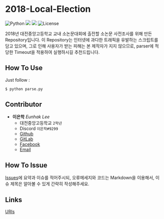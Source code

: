 # 2018-Local-Election
![Python](https://img.shields.io/badge/python-3.6.5-blue.svg)
![](https://img.shields.io/badge/requests-2.18.4-blue.svg)
![](https://img.shields.io/badge/beautifulsoup4-4.6.0-green.svg)
![License](https://img.shields.io/github/license/R3turn-Dev/2018-Local-Election.svg)

2018년 대전중앙고등학교 교내 소논문대회에 출전할 소논문 사전조사를 위해 만든 Repository입니다.
이 Repository는 인터넷에 과다한 트래픽을 유발하는 스크립트를 담고 있으며, 그로 인해 사용자가 받는 피해는
본 제작자가 지지 않으므로, parser에 적당한 Timeout을 적용하여 실행하시길 추천드립니다.

## How To Use
Just follow :
```bash
$ python parse.py
```

## Contributor
* **이은학** *Eunhak Lee*
    * 대전중앙고등학교 `2학년`
    * Discord `이은학#9299`
    * [Github](https://github.com/return0927)
    * [GitLab](http://gitnak.return0927.xyz/)
    * [Facebook](https://fb.com/R3turn.01)
    * [Email](mailto:admin@return0927.xyz)

## How To Issue
[Issues](https://github.com/R3turn-Dev/2018-Local-Election/issues)에 요약과 이슈를 적어주시되,
오류메세지와 코드는 Markdown을 이용해서, 이슈 제목은 알아볼 수 있게 간략히 작성해주세요. 

## Links
[URIs](links.md)